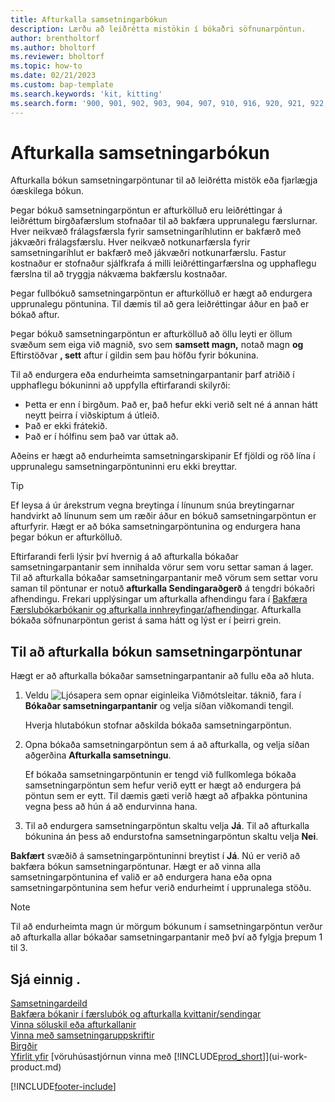 ```yaml
---
title: Afturkalla samsetningarbókun
description: Lærðu að leiðrétta mistökin í bókaðri söfnunarpöntun.
author: brentholtorf
ms.author: bholtorf
ms.reviewer: bholtorf
ms.topic: how-to
ms.date: 02/21/2023
ms.custom: bap-template
ms.search.keywords: 'kit, kitting'
ms.search.form: '900, 901, 902, 903, 904, 907, 910, 916, 920, 921, 922, 923, 940, 941, 942, 930, 931, 932, 914, 915, 905'
---
```

# Afturkalla samsetningarbókun

Afturkalla bókun samsetningarpöntunar til að leiðrétta mistök eða fjarlægja óæskilega bókun.

Þegar bókuð samsetningarpöntun er afturkölluð eru leiðréttingar á leiðréttum birgðafærslum stofnaðar til að bakfæra upprunalegu færslurnar. Hver neikvæð frálagsfærsla fyrir samsetningaríhlutinn er bakfærð með jákvæðri frálagsfærslu. Hver neikvæð notkunarfærsla fyrir samsetningaríhlut er bakfærð með jákvæðri notkunarfærslu. Fastur kostnaður er stofnaður sjálfkrafa á milli leiðréttingarfærslna og upphaflegu færslna til að tryggja nákvæma bakfærslu kostnaðar.  

Þegar fullbókuð samsetningarpöntun er afturkölluð er hægt að endurgera upprunalegu pöntunina. Til dæmis til að gera leiðréttingar áður en það er bókað aftur.  

Þegar bókuð samsetningarpöntun er afturkölluð að öllu leyti er öllum svæðum sem eiga við magnið, svo sem  **samsett magn,** notað magn  **og** Eftirstöðvar  **, sett**  aftur í gildin sem þau höfðu fyrir bókunina.  

Til að endurgera eða endurheimta samsetningarpantanir þarf atriðið í upphaflegu bókuninni að uppfylla eftirfarandi skilyrði:  

* Þetta er enn í birgðum. Það er, það hefur ekki verið selt né á annan hátt neytt þeirra í viðskiptum á útleið.  
* Það er ekki frátekið.  
* Það er í hólfinu sem það var úttak að.  

Aðeins er hægt að endurheimta samsetningarskipanir Ef fjöldi og röð lína í upprunalegu samsetningarpöntuninni eru ekki breyttar.  

> [!TIP]  
> Ef leysa á úr árekstrum vegna breytinga í línunum snúa breytingarnar handvirkt að línunum sem um ræðir áður en bókuð samsetningarpöntun er afturfyrir. Hægt er að bóka samsetningarpöntunina og endurgera hana þegar bókun er afturkölluð.  

Eftirfarandi ferli lýsir því hvernig á að afturkalla bókaðar samsetningarpantanir sem innihalda vörur sem voru settar saman á lager. Til að afturkalla bókaðar samsetningarpantanir með vörum sem settar voru saman til pöntunar er notuð  **afturkalla Sendingaraðgerð**  á tengdri bókaðri afhendingu. Frekari upplýsingar um afturkalla afhendingu fara í  [Bakfæra Færslubókarbókanir og afturkalla innhreyfingar/afhendingar](finance-how-reverse-journal-posting.md). Afturkalla bókaða söfnunarpöntun gerist á sama hátt og lýst er í þeirri grein.  

## Til að afturkalla bókun samsetningarpöntunar

Hægt er að afturkalla bókaðar samsetningarpantanir að fullu eða að hluta.

1. Veldu ![Ljósapera sem opnar eiginleika Viðmótsleitar.](media/ui-search/search_small.png "Segðu mér hvað þú vilt gera") táknið, fara í **Bókaðar samsetningarpantanir** og velja síðan viðkomandi tengil.  

   Hverja hlutabókun stofnar aðskilda bókaða samsetningarpöntun.  
2. Opna bókaða samsetningarpöntun sem á að afturkalla, og velja síðan aðgerðina **Afturkalla samsetningu**.  

    Ef bókaða samsetningarpöntunin er tengd við fullkomlega bókaða samsetningarpöntun sem hefur verið eytt er hægt að endurgera þá pöntun sem er eytt. Til dæmis gæti verið hægt að afþakka pöntunina vegna þess að hún á að endurvinna hana.  
3. Til að endurgera samsetningarpöntun skaltu velja  **Já**. Til að afturkalla bókunina án þess að endurstofna samsetningarpöntun skaltu velja  **Nei**.  

 **Bakfært**  svæðið á samsetningarpöntuninni breytist í  **Já**. Nú er verið að bakfæra bókun samsetningarpöntunar. Hægt er að vinna alla samsetningarpöntunina ef valið er að endurgera hana eða opna samsetningarpöntunina sem hefur verið endurheimt í upprunalega stöðu.  

> [!NOTE]  
> Til að endurheimta magn úr mörgum bókunum í samsetningarpöntun verður að afturkalla allar bókaðar samsetningarpantanir með því að fylgja þrepum 1 til 3.  

## Sjá einnig .

[Samsetningardeild](assembly-assemble-items.md)  
[Bakfæra bókanir í færslubók og afturkalla kvittanir/sendingar](finance-how-reverse-journal-posting.md)  
[Vinna söluskil eða afturkallanir](sales-how-process-sales-returns-cancellations.md)  
[Vinna með samsetningaruppskriftir](assembly-how-work-assembly-boms.md)  
[Birgðir](inventory-manage-inventory.md)  
[Yfirlit yfir](design-details-warehouse-management.md)
[vöruhúsastjórnun vinna með [!INCLUDE[prod_short](includes/prod_short.md)]](ui-work-product.md)


[!INCLUDE[footer-include](includes/footer-banner.md)]